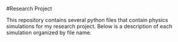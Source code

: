 #Research Project

This repository contains several python files that contain physics simulations for my research project. Below is a description of each simulation organized by file name.

